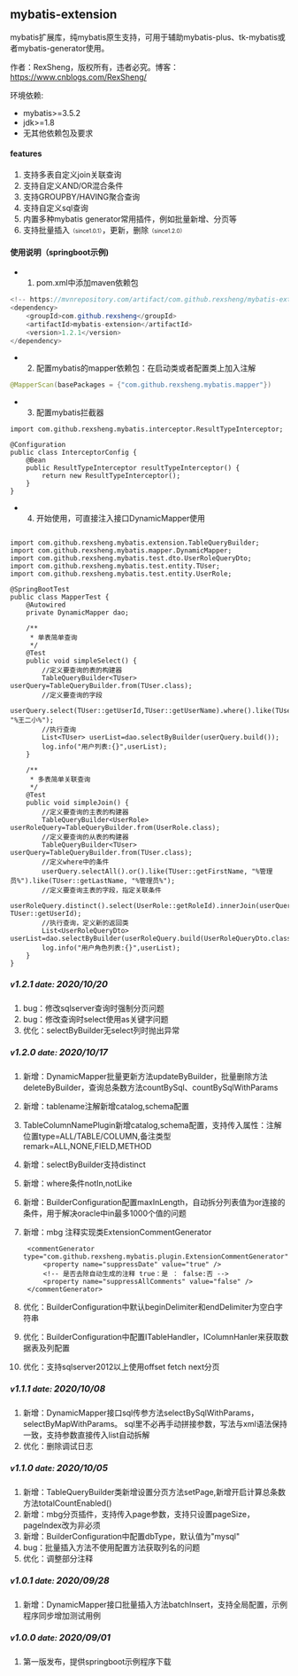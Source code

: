 ## mybatis-extension
mybatis扩展库，纯mybatis原生支持，可用于辅助mybatis-plus、tk-mybatis或者mybatis-generator使用。

作者：RexSheng，版权所有，违者必究。博客：https://www.cnblogs.com/RexSheng/

环境依赖:
* mybatis>=3.5.2
* jdk>=1.8
* 无其他依赖包及要求

#### features
1. 支持多表自定义join关联查询
2. 支持自定义AND/OR混合条件
3. 支持GROUPBY/HAVING聚合查询
4. 支持自定义sql查询
5. 内置多种mybatis generator常用插件，例如批量新增、分页等
6. 支持批量插入<font size="1">（since1.0.1）</font>，更新，删除<font size="1">（since1.2.0）</font>

#### 使用说明（springboot示例)
- 1. pom.xml中添加maven依赖包

``` java
<!-- https://mvnrepository.com/artifact/com.github.rexsheng/mybatis-extension -->
<dependency>
    <groupId>com.github.rexsheng</groupId>
    <artifactId>mybatis-extension</artifactId>
    <version>1.2.1</version>
</dependency>

```
- 2. 配置mybatis的mapper依赖包：在启动类或者配置类上加入注解

``` java
@MapperScan(basePackages = {"com.github.rexsheng.mybatis.mapper"})
```
- 3. 配置mybatis拦截器

```
import com.github.rexsheng.mybatis.interceptor.ResultTypeInterceptor;

@Configuration
public class InterceptorConfig {
	@Bean
	public ResultTypeInterceptor resultTypeInterceptor() {
		return new ResultTypeInterceptor();
	}
}
```
- 4. 开始使用，可直接注入接口DynamicMapper使用

```

import com.github.rexsheng.mybatis.extension.TableQueryBuilder;
import com.github.rexsheng.mybatis.mapper.DynamicMapper;
import com.github.rexsheng.mybatis.test.dto.UserRoleQueryDto;
import com.github.rexsheng.mybatis.test.entity.TUser;
import com.github.rexsheng.mybatis.test.entity.UserRole;

@SpringBootTest
public class MapperTest {
	@Autowired
	private DynamicMapper dao;
	
	/**
     * 单表简单查询
     */
	@Test
	public void simpleSelect() {
		//定义要查询的表的构建器
		TableQueryBuilder<TUser> userQuery=TableQueryBuilder.from(TUser.class);
		//定义要查询的字段
		userQuery.select(TUser::getUserId,TUser::getUserName).where().like(TUser::getUserName, "%王二小%");
		//执行查询
		List<TUser> userList=dao.selectByBuilder(userQuery.build());
		log.info("用户列表:{}",userList);
	}

	/**
     * 多表简单关联查询
     */
	@Test
	public void simpleJoin() {
		//定义要查询的主表的构建器
		TableQueryBuilder<UserRole> userRoleQuery=TableQueryBuilder.from(UserRole.class);
		//定义要查询的从表的构建器
		TableQueryBuilder<TUser> userQuery=TableQueryBuilder.from(TUser.class);
		//定义where中的条件
		userQuery.selectAll().or().like(TUser::getFirstName, "%管理员%").like(TUser::getLastName, "%管理员%");
		//定义要查询主表的字段，指定关联条件
		userRoleQuery.distinct().select(UserRole::getRoleId).innerJoin(userQuery).on(UserRole::getUserId, TUser::getUserId);		
		//执行查询，定义新的返回类
		List<UserRoleQueryDto> userList=dao.selectByBuilder(userRoleQuery.build(UserRoleQueryDto.class));
		log.info("用户角色列表:{}",userList);
	}
}
```

##### v<font size="3">1.2.1</font>  date: <font size="3">2020/10/20</font>
1. bug：修改sqlserver查询时强制分页问题
2. bug：修改查询时select使用as关键字问题
3. 优化：selectByBuilder无select列时抛出异常

##### v<font size="3">1.2.0</font>  date: <font size="3">2020/10/17</font>
1. 新增：DynamicMapper批量更新方法updateByBuilder，批量删除方法deleteByBuilder，查询总条数方法countBySql、countBySqlWithParams
2. 新增：tablename注解新增catalog,schema配置
3. TableColumnNamePlugin新增catalog,schema配置，支持传入属性：注解位置type=ALL/TABLE/COLUMN,备注类型remark=ALL,NONE,FIELD,METHOD
4. 新增：selectByBuilder支持distinct
5. 新增：where条件notIn,notLike
6. 新增：BuilderConfiguration配置maxInLength，自动拆分列表值为or连接的条件，用于解决oracle中in最多1000个值的问题
7. 新增：mbg 注释实现类ExtensionCommentGenerator
        
        <commentGenerator type="com.github.rexsheng.mybatis.plugin.ExtensionCommentGenerator">
            <property name="suppressDate" value="true" />
            <!-- 是否去除自动生成的注释 true：是 ： false:否 -->
            <property name="suppressAllComments" value="false" />
        </commentGenerator>
        
8. 优化：BuilderConfiguration中默认beginDelimiter和endDelimiter为空白字符串
9. 优化：BuilderConfiguration中配置ITableHandler，IColumnHanler来获取数据表及列配置
10. 优化：支持sqlserver2012以上使用offset fetch next分页

##### v<font size="3">1.1.1</font>  date: <font size="3">2020/10/08</font>
1. 新增：DynamicMapper接口sql传参方法selectBySqlWithParams，selectByMapWithParams。
   sql里不必再手动拼接参数，写法与xml语法保持一致，支持参数直接传入list自动拆解
2. 优化：删除调试日志

##### v<font size="3">1.1.0</font>  date: <font size="3">2020/10/05</font>
1. 新增：TableQueryBuilder类新增设置分页方法setPage,新增开启计算总条数方法totalCountEnabled()
2. 新增：mbg分页插件，支持传入page参数，支持只设置pageSize，pageIndex改为非必须
3. 新增：BuilderConfiguration中配置dbType，默认值为"mysql"
4. bug：批量插入方法不使用配置方法获取列名的问题
5. 优化：调整部分注释

##### v<font size="3">1.0.1</font>  date: <font size="3">2020/09/28</font>
1. 新增：DynamicMapper接口批量插入方法batchInsert，支持全局配置，示例程序同步增加测试用例

##### v<font size="3">1.0.0</font>  date: <font size="3">2020/09/01</font>
1. 第一版发布，提供springboot示例程序下载